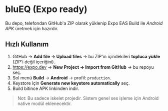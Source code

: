 # bluEQ (Expo ready)

Bu depo, telefondan GitHub'a ZIP olarak yüklenip Expo EAS Build ile *Android APK* üretmek için hazırdır.

## Hızlı Kullanım
1. GitHub → **Add file → Upload files** → bu ZIP'in içindekileri **topluca yükle** (ZIP'i değil içeriğini).
2. https://expo.dev → **New Project → Import from GitHub** → bu repoyu seç.
3. Sol menü **Build** → **Android** → profil: `production`.
4. Keystore için **Generate new keystore automatically** seç.
5. Build bitince APK linkinden indir.

> Not: Bu sadece iskelet projedir. Sistem genel ses işleme için Android native modül eklenecektir.